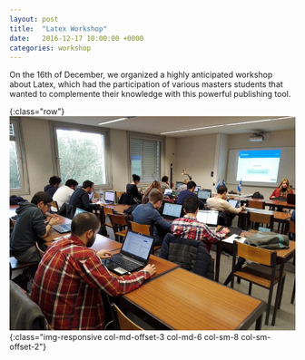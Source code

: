 ```yaml
---
layout: post
title:  "Latex Workshop"
date:   2016-12-17 10:00:00 +0000
categories: workshop
---
```

On the 16th of December, we organized a highly anticipated workshop about Latex, which had the participation of various masters students that wanted to complemente their knowledge with this powerful publishing tool.

<!--more-->

{:class="row"}
![Latex workshop photo](/assets/images/latex-workshop.jpg){:class="img-responsive col-md-offset-3 col-md-6 col-sm-8 col-sm-offset-2"}